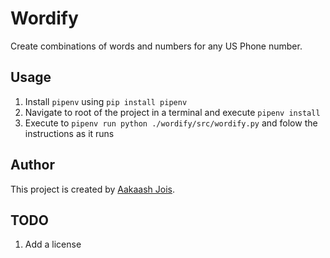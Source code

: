 # Wordify

Create combinations of words and numbers for any US Phone number.

## Usage
1. Install `pipenv` using `pip install pipenv`
2. Navigate to root of the project in a terminal and execute `pipenv install`
3. Execute to `pipenv run python ./wordify/src/wordify.py` and folow the 
instructions as it runs

## Author
This project is created by [Aakaash Jois](https://aakaashjois.com).

## TODO
1. Add a license
